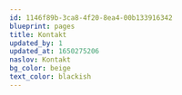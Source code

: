 ```yaml
---
id: 1146f89b-3ca8-4f20-8ea4-00b133916342
blueprint: pages
title: Kontakt
updated_by: 1
updated_at: 1650275206
naslov: Kontakt
bg_color: beige
text_color: blackish
---
```

